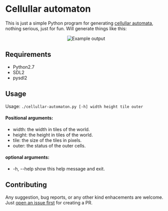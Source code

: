 # Cellullar automaton

This is just a simple Python program for generating [cellullar automata](https://en.wikipedia.org/wiki/Cellular_automaton), nothing serious, just for fun.
Will generate things like this:
<p align="center">
  <img src="https://user-images.githubusercontent.com/1571416/58010580-eab54a00-7af0-11e9-8fce-c51259ad339b.png" alt="Example output" />
</p>

## Requirements

 * Python2.7
 * SDL2 
 * pysdl2

## Usage

Usage: `./cellullar-automaton.py [-h] width height tile outer`

#### Positional arguments:
 * width: the width in tiles of the world.
 * height: the height in tiles of the world.
 * tile: the size of the tiles in pixels.
 * outer: the status of the outer cells.

#### optional arguments:
  * -h, --help show this help message and exit.

## Contributing
Any suggestion, bug reports, or any other kind enhacements are welcome. Just [open an issue first](https://github.com/namelivia/cellullar-automaton/issues/new) for creating a PR.
